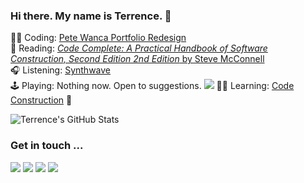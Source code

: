 ### Hi there. My name is Terrence. 👋 

👨‍💻 Coding: [Pete Wanca Portfolio Redesign](https://github.com/petewanca/petewanca.github.io)  
📖 Reading: [_Code Complete: A Practical Handbook of Software Construction, Second Edition 2nd Edition_ by Steve McConnell](https://www.amazon.com/dp/0735619670/ref=cm_sw_r_tw_dp_ZFBBTKAJBEGXQ1C074E4)   
🎧 Listening: [Synthwave](https://open.spotify.com/playlist/3looh4v6If3qgYNtW6cyTQ?si=1c958596bb924fbb) <img src="https://emojis.slackmojis.com/emojis/images/1643514837/8497/synthwave.gif?1643514837" height=14 />  
🕹 Playing: Nothing now. Open to suggestions. [<img src="https://img.shields.io/static/v1?message=Send%20me%20a%20Tweet&logo=twitter&labelColor=333&color=1DA1F2&label=%20&style=flat&logoColor=1DA1F2"/>]([https://twitter.com/TerrenceMahnken](https://publish.twitter.com/?buttonType=MentionButton&query=https%3A%2F%2Ftwitter.com%2FTerrenceMahnken&widget=Button))  
👨‍🏫 Learning: [Code Construction](https://www.amazon.com/dp/0735619670/ref=cm_sw_r_tw_dp_ZFBBTKAJBEGXQ1C074E4) 🔨

![Terrence's GitHub Stats](https://github-readme-stats.vercel.app/api?username=terrencemm2&count_private=true&show_icons=true&title_color=20c997&bg_color=333&text_color=eee&icon_color=20c997&hide_border=true)

### Get in touch ...

[<img src="https://img.shields.io/static/v1?message=Send%20me%20an%20Email&logo=gmail&labelColor=333&color=EA4335&label=%20&style=for-the-badge"/>](mailto:terrencemm2@gmail.com) 
[<img src="https://img.shields.io/static/v1?message=Connect%20with%20me%20on%20LinkedIn&logo=linkedin&labelColor=333&color=0A66C2&label=%20&style=for-the-badge&logoColor=0A66C2"/>](https://www.linkedin.com/in/terrencemahnken/)
[<img src="https://img.shields.io/static/v1?message=Follow%20me%20on%20Twitter&logo=twitter&labelColor=333&color=1DA1F2&label=%20&style=for-the-badge&logoColor=1DA1F2"/>](https://twitter.com/TerrenceMahnken)
[<img src="https://img.shields.io/static/v1?message=Follow%20me%20on%20Medium&logo=medium&labelColor=333&color=000000&label=%20&style=for-the-badge"/>](https://medium.com/@terrencemm2)
